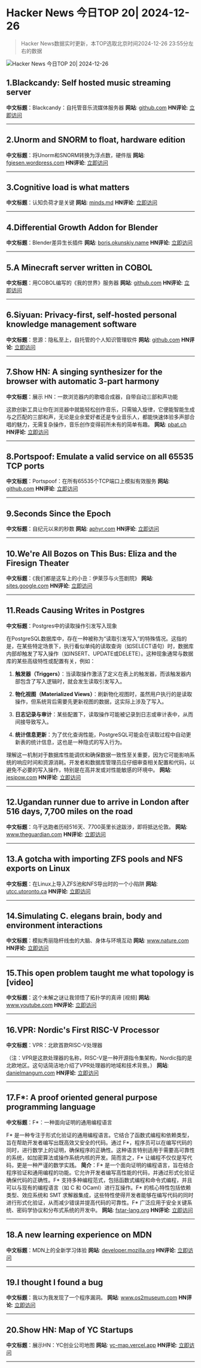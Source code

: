 # Hacker News 今日TOP 20| 2024-12-26

> Hacker News数据实时更新，本TOP选取北京时间2024-12-26 23:55分左右的数据

![Hacker News 今日TOP 20| 2024-12-26](https://img.chuhaix.com/2024/0910_imageFile-1665440404179-628424718_1725901191.png)

## 1.Blackcandy: Self hosted music streaming server
**中文标题**：Blackcandy：自托管音乐流媒体服务器
**网站**:  <a href='https://github.com/blackcandy-org/blackcandy' target='_blank' rel='nofollow'>github.com</a>
**HN评论**:  <a href='https://news.ycombinator.com/item?id=42512896&utm_source=www.chuhaix.com' target='_blank' rel='nofollow'>立即访问</a>

---

## 2.Unorm and SNORM to float, hardware edition
**中文标题**：将Unorm和SNORM转换为浮点数，硬件版
**网站**:  <a href='https://fgiesen.wordpress.com/2024/12/24/unorm-and-snorm-to-float-hardware-edition/' target='_blank' rel='nofollow'>fgiesen.wordpress.com</a>
**HN评论**:  <a href='https://news.ycombinator.com/item?id=42502691&utm_source=www.chuhaix.com' target='_blank' rel='nofollow'>立即访问</a>

---

## 3.Cognitive load is what matters
**中文标题**：认知负荷才是关键
**网站**:  <a href='https://minds.md/zakirullin/cognitive' target='_blank' rel='nofollow'>minds.md</a>
**HN评论**:  <a href='https://news.ycombinator.com/item?id=42489645&utm_source=www.chuhaix.com' target='_blank' rel='nofollow'>立即访问</a>

---

## 4.Differential Growth Addon for Blender
**中文标题**：Blender差异生长插件
**网站**:  <a href='https://boris.okunskiy.name/posts/blender-differential-growth' target='_blank' rel='nofollow'>boris.okunskiy.name</a>
**HN评论**:  <a href='https://news.ycombinator.com/item?id=42513157&utm_source=www.chuhaix.com' target='_blank' rel='nofollow'>立即访问</a>

---

## 5.A Minecraft server written in COBOL
**中文标题**：用COBOL编写的《我的世界》服务器
**网站**:  <a href='https://github.com/meyfa/CobolCraft' target='_blank' rel='nofollow'>github.com</a>
**HN评论**:  <a href='https://news.ycombinator.com/item?id=42513022&utm_source=www.chuhaix.com' target='_blank' rel='nofollow'>立即访问</a>

---

## 6.Siyuan: Privacy-first, self-hosted personal knowledge management software
**中文标题**：思源：隐私至上，自托管的个人知识管理软件
**网站**:  <a href='https://github.com/siyuan-note/siyuan' target='_blank' rel='nofollow'>github.com</a>
**HN评论**:  <a href='https://news.ycombinator.com/item?id=42512713&utm_source=www.chuhaix.com' target='_blank' rel='nofollow'>立即访问</a>

---

## 7.Show HN: A singing synthesizer for the browser with automatic 3-part harmony
**中文标题**：展示 HN：一款浏览器内的歌唱合成器，自带自动三部和声功能

这款创新工具让你在浏览器中就能轻松创作音乐，只需输入旋律，它便能智能生成与之匹配的三部和声，无论是业余爱好者还是专业音乐人，都能快速体验多声部合唱的魅力，无需复杂操作，音乐创作变得前所未有的简单有趣。
**网站**:  <a href='https://pbat.ch/recurse/demos/trio/' target='_blank' rel='nofollow'>pbat.ch</a>
**HN评论**:  <a href='https://news.ycombinator.com/item?id=42513276&utm_source=www.chuhaix.com' target='_blank' rel='nofollow'>立即访问</a>

---

## 8.Portspoof: Emulate a valid service on all 65535 TCP ports
**中文标题**：Portspoof：在所有65535个TCP端口上模拟有效服务
**网站**:  <a href='https://github.com/drk1wi/portspoof' target='_blank' rel='nofollow'>github.com</a>
**HN评论**:  <a href='https://news.ycombinator.com/item?id=42509953&utm_source=www.chuhaix.com' target='_blank' rel='nofollow'>立即访问</a>

---

## 9.Seconds Since the Epoch
**中文标题**：自纪元以来的秒数
**网站**:  <a href='https://aphyr.com/posts/378-seconds-since-the-epoch' target='_blank' rel='nofollow'>aphyr.com</a>
**HN评论**:  <a href='https://news.ycombinator.com/item?id=42512371&utm_source=www.chuhaix.com' target='_blank' rel='nofollow'>立即访问</a>

---

## 10.We're All Bozos on This Bus: Eliza and the Firesign Theater
**中文标题**：《我们都是这车上的小丑：伊莱莎与火签剧院》
**网站**:  <a href='https://sites.google.com/view/elizagen-org/news?authuser=0' target='_blank' rel='nofollow'>sites.google.com</a>
**HN评论**:  <a href='https://news.ycombinator.com/item?id=42499921&utm_source=www.chuhaix.com' target='_blank' rel='nofollow'>立即访问</a>

---

## 11.Reads Causing Writes in Postgres
**中文标题**：Postgres中的读取操作引发写入现象

在PostgreSQL数据库中，存在一种被称为“读取引发写入”的特殊情况。这指的是，在某些特定场景下，执行看似单纯的读取查询（如SELECT语句）时，数据库内部却触发了写入操作（如INSERT、UPDATE或DELETE）。这种现象通常与数据库的某些高级特性或配置有关，例如：

1. **触发器（Triggers）**：当读取操作激活了定义在表上的触发器，而该触发器内部包含了写入逻辑时，就会发生读取引发写入。

2. **物化视图（Materialized Views）**：刷新物化视图时，虽然用户执行的是读取操作，但系统背后需要先更新视图的数据，这实际上涉及了写入。

3. **日志记录与审计**：某些配置下，读取操作可能被记录到日志或审计表中，从而间接导致写入。

4. **统计信息更新**：为了优化查询性能，PostgreSQL可能会在读取过程中自动更新表的统计信息，这也是一种隐式的写入行为。

理解这一机制对于数据库性能调优和确保数据一致性至关重要，因为它可能影响系统的响应时间和资源消耗。开发者和数据库管理员应仔细审查相关配置和代码，以避免不必要的写入操作，特别是在高并发或对性能敏感的环境中。
**网站**:  <a href='https://jesipow.com/blog/postgres-reads-cause-writes/' target='_blank' rel='nofollow'>jesipow.com</a>
**HN评论**:  <a href='https://news.ycombinator.com/item?id=42485505&utm_source=www.chuhaix.com' target='_blank' rel='nofollow'>立即访问</a>

---

## 12.Ugandan runner due to arrive in London after 516 days, 7,700 miles on the road
**中文标题**：乌干达跑者历经516天、7700英里长途跋涉，即将抵达伦敦。
**网站**:  <a href='https://www.theguardian.com/global-development/2024/dec/20/ugandan-runner-deo-kato-cape-town-london-hope-racism-europe-africa' target='_blank' rel='nofollow'>www.theguardian.com</a>
**HN评论**:  <a href='https://news.ycombinator.com/item?id=42494466&utm_source=www.chuhaix.com' target='_blank' rel='nofollow'>立即访问</a>

---

## 13.A gotcha with importing ZFS pools and NFS exports on Linux
**中文标题**：在Linux上导入ZFS池和NFS导出时的一个小陷阱
**网站**:  <a href='https://utcc.utoronto.ca/~cks/space/blog/linux/ZFSPoolImportAndNFSExports' target='_blank' rel='nofollow'>utcc.utoronto.ca</a>
**HN评论**:  <a href='https://news.ycombinator.com/item?id=42499736&utm_source=www.chuhaix.com' target='_blank' rel='nofollow'>立即访问</a>

---

## 14.Simulating C. elegans brain, body and environment interactions
**中文标题**：模拟秀丽隐杆线虫的大脑、身体与环境互动
**网站**:  <a href='https://www.nature.com/articles/s43588-024-00738-w' target='_blank' rel='nofollow'>www.nature.com</a>
**HN评论**:  <a href='https://news.ycombinator.com/item?id=42515041&utm_source=www.chuhaix.com' target='_blank' rel='nofollow'>立即访问</a>

---

## 15.This open problem taught me what topology is [video]
**中文标题**：这个未解之谜让我领悟了拓扑学的真谛 [视频]
**网站**:  <a href='https://www.youtube.com/watch?v=IQqtsm-bBRU' target='_blank' rel='nofollow'>www.youtube.com</a>
**HN评论**:  <a href='https://news.ycombinator.com/item?id=42507185&utm_source=www.chuhaix.com' target='_blank' rel='nofollow'>立即访问</a>

---

## 16.VPR: Nordic's First RISC-V Processor
**中文标题**：VPR：北欧首款RISC-V处理器

（注：VPR是这款处理器的名称，RISC-V是一种开源指令集架构，Nordic指的是北欧地区。这句话简洁地介绍了VPR处理器的地域和技术背景。）
**网站**:  <a href='https://danielmangum.com/posts/vpr-nordic-risc-v-processor/' target='_blank' rel='nofollow'>danielmangum.com</a>
**HN评论**:  <a href='https://news.ycombinator.com/item?id=42502658&utm_source=www.chuhaix.com' target='_blank' rel='nofollow'>立即访问</a>

---

## 17.F*: A proof oriented general purpose programming language
**中文标题**：F*：一种面向证明的通用编程语言

F* 是一种专注于形式化验证的通用编程语言。它结合了函数式编程和依赖类型，旨在帮助开发者编写出既高效又安全的代码。通过 F*，程序员可以在编写代码的同时，进行数学上的证明，确保程序的正确性。这种语言特别适用于需要高可靠性的系统，如加密算法或操作系统内核的开发。简而言之，F* 让编程不仅仅是写代码，更是一种严谨的数学实践。
**简介**：F* 是一个面向证明的编程语言，旨在结合程序验证和通用编程的功能。它允许开发者编写高性能的代码，并通过形式化验证确保代码的正确性。F* 支持多种编程范式，包括函数式编程和命令式编程，并且可以与现有的编程语言（如 C 和 OCaml）进行互操作。F* 的核心特性包括依赖类型、效应系统和 SMT 求解器集成，这些特性使得开发者能够在编写代码的同时进行形式化验证，从而减少错误并提高代码的可靠性。F* 广泛应用于安全关键系统、密码学协议和分布式系统的开发中。
**网站**:  <a href='https://fstar-lang.org/' target='_blank' rel='nofollow'>fstar-lang.org</a>
**HN评论**:  <a href='https://news.ycombinator.com/item?id=42508642&utm_source=www.chuhaix.com' target='_blank' rel='nofollow'>立即访问</a>

---

## 18.A new learning experience on MDN
**中文标题**：MDN上的全新学习体验
**网站**:  <a href='https://developer.mozilla.org/en-US/blog/curriculum-learn-web-development/' target='_blank' rel='nofollow'>developer.mozilla.org</a>
**HN评论**:  <a href='https://news.ycombinator.com/item?id=42493962&utm_source=www.chuhaix.com' target='_blank' rel='nofollow'>立即访问</a>

---

## 19.I thought I found a bug
**中文标题**：我以为我发现了一个程序漏洞。
**网站**:  <a href='https://www.os2museum.com/wp/i-thought-i-found-a-bug/' target='_blank' rel='nofollow'>www.os2museum.com</a>
**HN评论**:  <a href='https://news.ycombinator.com/item?id=42510776&utm_source=www.chuhaix.com' target='_blank' rel='nofollow'>立即访问</a>

---

## 20.Show HN: Map of YC Startups
**中文标题**：展示HN：YC创业公司地图
**网站**:  <a href='https://yc-map.vercel.app/' target='_blank' rel='nofollow'>yc-map.vercel.app</a>
**HN评论**:  <a href='https://news.ycombinator.com/item?id=42511663&utm_source=www.chuhaix.com' target='_blank' rel='nofollow'>立即访问</a>

---

